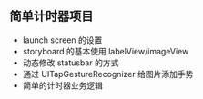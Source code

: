 ## 简单计时器项目

- launch screen 的设置
- storyboard 的基本使用 labelView/imageView
- 动态修改 statusbar 的方式
- 通过 UITapGestureRecognizer 给图片添加手势
- 简单的计时器业务逻辑